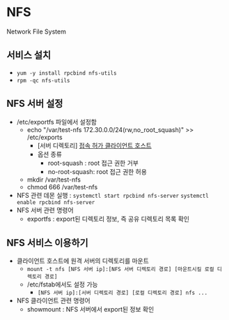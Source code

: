 # NFS
Network File System

## 서비스 설치
- ```yum -y install rpcbind nfs-utils```
- ```rpm -qc nfs-utils```

## NFS 서버 설정
- /etc/exportfs 파일에서 설정함
  - echo "/var/test-nfs 172.30.0.0/24(rw,no_root_squash)" >> /etc/exports
    - [서버 디렉토리] [접속 허가 클라이언트 호스트](옵션)
    - 옵션 종류
      - root-squash : root 접근 권한 거부
      - no-root-squash: root 접근 권한 허용
  - mkdir /var/test-nfs
  - chmod 666 /var/test-nfs
- NFS 관련 데몬 실행 : ```systemctl start rpcbind nfs-server``` ```systemctl enable rpcbind nfs-server```
- NFS 서버 관련 명령어
  - exportfs : export된 디렉토리 정보, 즉 공유 디렉토리 목록 확인

## NFS 서비스 이용하기
- 클라이언트 호스트에 원격 서버의 디렉토리를 마운트
  - ```mount -t nfs [NFS 서버 ip]:[NFS 서버 디렉토리 경로] [마운트시킬 로컬 디렉토리 경로]```
  - /etc/fstab에서도 설정 가능
    - ```[NFS 서버 ip]:[서버 디렉토리 경로] [로컬 디렉토리 경로] nfs ... ```
- NFS 클라이언트 관련 명령어
  - showmount : NFS 서버에서 export된 정보 확인


